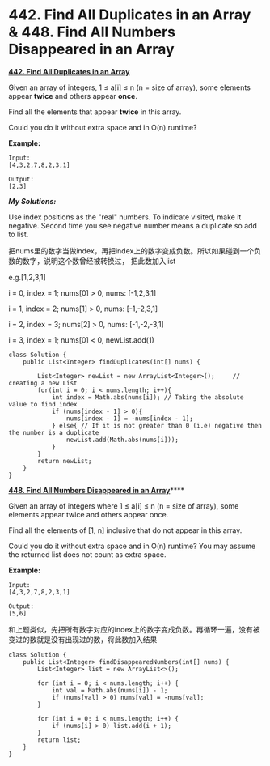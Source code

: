 # 442. Find All Duplicates in an Array & 448. Find All Numbers Disappeared in an Array

[ **442. Find All Duplicates in an Array**](https://leetcode.com/problems/find-all-duplicates-in-an-array/description/)

Given an array of integers, 1 ≤ a\[i\] ≤ n \(n = size of array\), some elements appear **twice** and others appear **once**.

Find all the elements that appear **twice** in this array.

Could you do it without extra space and in O\(n\) runtime?

**Example:**

```text
Input:
[4,3,2,7,8,2,3,1]

Output:
[2,3]
```

_**My Solutions:**_

Use index positions as the "real" numbers. To indicate visited, make it negative. Second time you see negative number means a duplicate so add to list.

把nums里的数字当做index，再把index上的数字变成负数。所以如果碰到一个负数的数字，说明这个数曾经被转换过， 把此数加入list

e.g.\[1,2,3,1\]

i = 0, index = 1; nums\[0\] &gt; 0, nums: \[-1,2,3,1\]

i = 1, index = 2; nums\[1\] &gt; 0, nums: \[-1,-2,3,1\]

i = 2, index = 3; nums\[2\] &gt; 0, nums: \[-1,-2,-3,1\]

i = 3, index = 1; nums\[0\] &lt; 0, newList.add\(1\)  


```text
class Solution {
    public List<Integer> findDuplicates(int[] nums) {
        
        List<Integer> newList = new ArrayList<Integer>();     // creating a new List
        for(int i = 0; i < nums.length; i++){  
            int index = Math.abs(nums[i]); // Taking the absolute value to find index
            if (nums[index - 1] > 0){ 
                nums[index - 1] = -nums[index - 1];
            } else{ // If it is not greater than 0 (i.e) negative then the number is a duplicate
                newList.add(Math.abs(nums[i])); 
            }
        }
        return newList;
    }
}
```

 

[**448. Find All Numbers Disappeared in an Array**](https://leetcode.com/problems/find-all-numbers-disappeared-in-an-array/description/)\*\*\*\*

Given an array of integers where 1 ≤ a\[i\] ≤ n \(n = size of array\), some elements appear twice and others appear once.

Find all the elements of \[1, n\] inclusive that do not appear in this array.

Could you do it without extra space and in O\(n\) runtime? You may assume the returned list does not count as extra space.

**Example:**

```text
Input:
[4,3,2,7,8,2,3,1]

Output:
[5,6]
```

和上题类似，先把所有数字对应的index上的数字变成负数。再循环一遍，没有被变过的数就是没有出现过的数，将此数加入结果

```text
class Solution {
    public List<Integer> findDisappearedNumbers(int[] nums) {
        List<Integer> list = new ArrayList<>();
        
        for (int i = 0; i < nums.length; i++) {
            int val = Math.abs(nums[i]) - 1;
            if (nums[val] > 0) nums[val] = -nums[val]; 
        }
        
        for (int i = 0; i < nums.length; i++) {
            if (nums[i] > 0) list.add(i + 1);
        }
        return list;
    }
}
```

